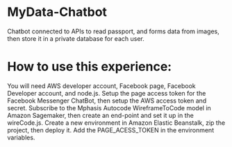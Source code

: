 # MyData-Chatbot
Chatbot connected to APIs to read passport, and forms data from images, then store it in a private database for each user.

# How to use this experience:
You will need AWS developer account, Facebook page, Facebook Developer account, and node.js. 
Setup the page access token for the Facebook Messenger ChatBot, then setup the AWS access token and secret.
Subscribe to the Mphasis Autocode WireframeToCode model in Amazon Sagemaker, then create an end-point and set it up in the wireCode.js.
Create a new environment in Amazon Elastic Beanstalk, zip the project, then deploy it.
Add the PAGE_ACESS_TOKEN in the environment variables.
